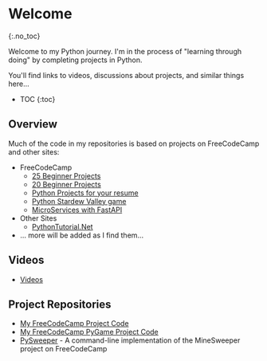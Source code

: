 # Welcome
{:.no_toc}

Welcome to my Python journey. I'm in the process of "learning through doing" by completing projects in Python.

You'll find links to videos, discussions about projects, and similar things here...

* TOC
{:toc}

## Overview

Much of the code in my repositories is based on projects on FreeCodeCamp and other sites:

* FreeCodeCamp
  * [25 Beginner Projects](https://www.freecodecamp.org/news/python-projects-for-beginners/)
  * [20 Beginner Projects](https://www.freecodecamp.org/news/20-beginner-python-projects/)
  * [Python Projects for your resume](https://www.freecodecamp.org/news/python-project-ideas-to-improve-your-resume/)
  * [Python Stardew Valley game](https://www.freecodecamp.org/news/create-stardew-valley-using-python-and-pygame/)
  * [MicroServices with FastAPI](https://www.freecodecamp.org/news/how-to-create-microservices-with-fastapi/)  
* Other Sites
  * [PythonTutorial.Net](https://www.pythontutorial.net/)
* ... more will be added as I find them...

## Videos
* [Videos](Videos.md)

## Project Repositories
* [My FreeCodeCamp Project Code](https://github.com/mjbroekman/python-fcc)
* [My FreeCodeCamp PyGame Project Code](https://github.com/mjbroekman/pygame-fcc)
* [PySweeper](https://github.com/mjbroekman/python-minesweeper) - A command-line implementation of the MineSweeper project on FreeCodeCamp
